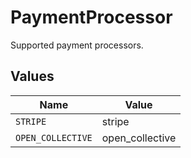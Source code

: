 # PaymentProcessor

Supported payment processors.


## Values

| Name              | Value             |
| ----------------- | ----------------- |
| `STRIPE`          | stripe            |
| `OPEN_COLLECTIVE` | open_collective   |